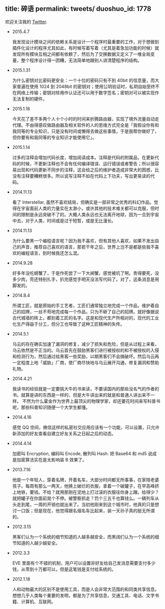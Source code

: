 title: 碎语
permalink: tweets/
duoshuo_id: 1778
---

欢迎关注我的 [Twitter](https://twitter.com/jysperm).

* 2015.4.7

    我发现设计模块之间的依赖关系是设计一个程序时最重要的工作，对于想做到插件化设计的程序尤其如此，有时候写着写着（尤其是着急加功能的时候）就发现所有模块互相之间都有依赖了，然后为了交换数据又定义了一堆全局变量，整个程序设计得一团糟，无法简单地跟别人讲清楚程序的结构。

* 2015.1.31

    为什么密钥对比密码更安全：一个十位的密码只有不到 40bit 的信息量，而大家普遍在使用 1024 到 2048bit 的密钥对；使用公玥验证时，私玥自始至终不在网络上传输；密钥对除用作认证还可以用于数字签名；密钥对可以被实现作无法复制的硬件。

* 2015.1.18

    今天花了差不多两个人十个小时的时间来折腾路由器，实现了境外流量自动走代理。不由得感叹做路由器及相关软件的人的思维方式完全是「我假设你有和我同等的专业知识，只是没有时间或懒得去做这些事情，于是我帮你做好了，但你要有和我同等的专业知识才能使用它」。

* 2015.1.14

    过多的注释会增加代码长度，增加阅读成本。注释是代码的附属品，在更新代码的时候，不更新注释也不会有任何编译错误、运行错误或者警告；所以很容易出现和代码更新不同步的注释，这会给之后的维护者造成非常大的困惑，比没有注释要糟糕很多。所以说写注释不如在代码上下功夫，写出更易读的代码。

* 2014.11.13

    看了 Interstellar, 虽然不喜欢结局，但确实是一部非常之优秀的科幻作品。觉得在宇宙面前人类的力量实在太渺小，或许其他的技术难关都可以克服，但时间的限制是永远突破不了的。大概人类永远也无法离开地球，因为一旦到宇宙中去，对于人类，时间或是过于短暂，或是无比漫长。

* 2014.11.13

    为什么要黑一个编程语言呢？因为我不喜欢，但有其他人喜欢，如果不发出自己的声音，推荐自己喜欢的语言，那若干年之后，世界上岂不是都是些我不喜欢的编程语言，到时候我还怎么混。

* 2014.9.28

    好多年没吃螃蟹了，于是作死尝了一下大闸蟹，感觉被坑了啊。贵得要死，没多少肉，壳还特别扎手，扒完感觉手明天没法写代码了。对了，这条消息是用脚发的。

* 2014.8.4

    所谓工匠，就是原始的手工艺者，工匠们通常独立地完成一个作品，维护着自己的招牌，一丝不苟地完成每一个作品，只为不砸了自己的招牌。就好像据说古代城墙的砖上，都刻着工匠的名字。这是和现代生产所相对的，现代的工业化生产得益于分工，但分工也导致了这种工匠精神的失传。

* 2014.5.1

    乌云的存在确实加速了漏洞的修复，减少了损失和危险，但是从过程上来看，乌云依然是不正当的。乌云首先在鼓励黑客们进行被授权的和不被授权的入侵和检测行为，然后通过给黑客一些奖励，以期黑客们不会搞破坏。然后乌云再一定程度上地「威胁」厂商，使厂商尽快地与乌云展开沟通，修复漏洞和赞助礼物。

* 2014.4.21

    我读书的经验就是一定要挑大牛的书来读，不要读国内的那些没名气的作者的书。就算是讲的东西是一样的，但是大牛讲出来的就是和普通人讲出来不一样。 不然为什么霍金作为世界上最顶尖的物理学家，却还要花时间来写科普书呢，那些科普知识随便一个大学生都懂。

* 2014.4.16

    感觉 QQ 空间，微信这样的私密社交应用应该有一个功能，可以设置，只允许新添加的好友查看自建立好友关系之日起之后的动态。

* 2014.4.14

    加密叫 Encryption, 编码叫 Encode, 散列叫 Hash. 把 Base64 和 md5 说成是加密算法实在是太影响装 B 效果了。

* 2013.7.16

    他是一个年轻人，穿着名牌，开着名车，大部分时间都无所事事，在家陪老婆孩子。每周有那么一两天，他换上破烂的衣服，拿着一个破罐子，在早高峰挤上地铁，要钱。不给？就用那刚在泥地上打过滚的衣服往你身上蹭。给得少？就把罐子在你面前晃个不停。被警察抓走？罚个三五千也算钱么。一辆列车从头走到尾，一周的开销也就出来了。当初他刚来到这个城市时，他真的只是想讨一口饭；但是现在，他觉得跟名烟名车比起来，装一天孙子真的挺无所谓的。

* 2012.3.15

    黑客们认为一个系统的细节知道的人越多越安全，而黑阔们认为一个系统的细节知道的人越少越安全。

* 2012.3.3

    EVE 里面有个不错的机制，用户可以设置非好友给自己发消息需要支付多少钱，从零到十万都可以，但是这笔钱是支付给系统的。

* 2012.1.18

    人和动物最大的区别不是使用工具，而是人会非常大范围的和同类共享信息。想想几乎人类每个重要的发明，都是为了共享信息，交通工具、电话、文字书籍、计算机、互联网。
